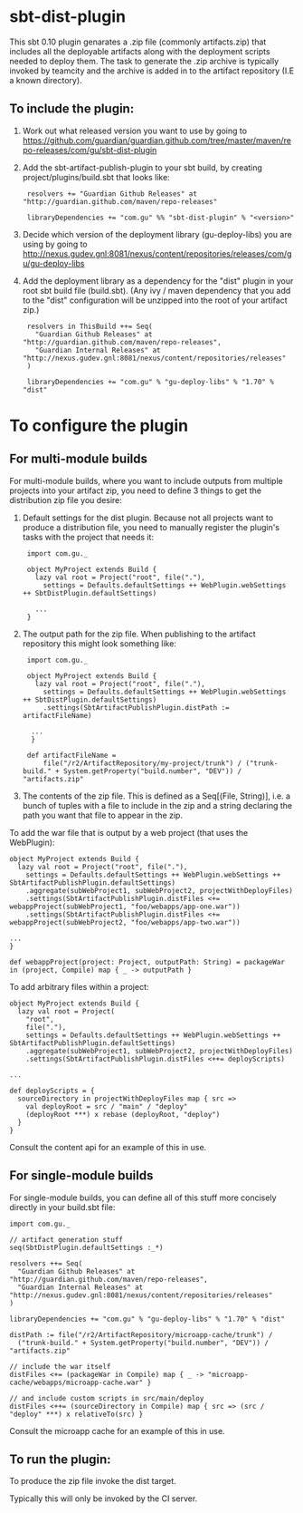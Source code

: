sbt-dist-plugin
===========================

This sbt 0.10 plugin genarates a .zip file (commonly artifacts.zip) that includes all the deployable
artifacts along with the deployment scripts needed to deploy them. The task to generate the .zip archive
is typically invoked by teamcity and the archive is added in to the artifact repository (I.E a known directory).


To include the plugin:
----------------------

1. Work out what released version you want to use by going to
<https://github.com/guardian/guardian.github.com/tree/master/maven/repo-releases/com/gu/sbt-dist-plugin>

2. Add the sbt-artifact-publish-plugin to your sbt build, by creating project/plugins/build.sbt that looks like:

        resolvers += "Guardian Github Releases" at "http://guardian.github.com/maven/repo-releases"

        libraryDependencies += "com.gu" %% "sbt-dist-plugin" % "<version>"

3. Decide which version of the deployment library (gu-deploy-libs) you are using by going
to <http://nexus.gudev.gnl:8081/nexus/content/repositories/releases/com/gu/gu-deploy-libs>

4. Add the deployment library as a dependency for the "dist" plugin in your root sbt build file (build.sbt). (Any ivy / maven
dependency that you add to the "dist" configuration will be unzipped into the root of your artifact zip.)

        resolvers in ThisBuild ++= Seq(
          "Guardian Github Releases" at "http://guardian.github.com/maven/repo-releases",
          "Guardian Internal Releases" at "http://nexus.gudev.gnl:8081/nexus/content/repositories/releases"
        )

        libraryDependencies += "com.gu" % "gu-deploy-libs" % "1.70" % "dist"


To configure the plugin
========================

For multi-module builds
-----------------------

For multi-module builds, where you want to include outputs from multiple projects into your artifact zip, you need to
define 3 things to get the distribution zip file you desire:

1. Default settings for the dist plugin. Because not all projects want to produce a distribution file, you need to manually
register the plugin's tasks with the project that needs it:

        import com.gu._

        object MyProject extends Build {
          lazy val root = Project("root", file("."),
            settings = Defaults.defaultSettings ++ WebPlugin.webSettings ++ SbtDistPlugin.defaultSettings)

          ...
        }

2. The output path for the zip file. When publishing to the artifact repository this might look something like:

        import com.gu._

        object MyProject extends Build {
          lazy val root = Project("root", file("."),
            settings = Defaults.defaultSettings ++ WebPlugin.webSettings ++ SbtDistPlugin.defaultSettings)
            .settings(SbtArtifactPublishPlugin.distPath := artifactFileName)

         ...
         }

        def artifactFileName =
            file("/r2/ArtifactRepository/my-project/trunk") / ("trunk-build." + System.getProperty("build.number", "DEV")) / "artifacts.zip"

3. The contents of the zip file. This is defined as a Seq[(File, String)], i.e. a bunch of tuples with a file to include
in the zip and a string declaring the path you want that file to appear in the zip.

  To add the war file that is output by a web project (that uses the WebPlugin):

	object MyProject extends Build {
	  lazy val root = Project("root", file("."),
	    settings = Defaults.defaultSettings ++ WebPlugin.webSettings ++ SbtArtifactPublishPlugin.defaultSettings)
	    .aggregate(subWebProject1, subWebProject2, projectWithDeployFiles)
	    .settings(SbtArtifactPublishPlugin.distFiles <+= webappProject(subWebProject1, "foo/webapps/app-one.war"))
	    .settings(SbtArtifactPublishPlugin.distFiles <+= webappProject(subWebProject2, "foo/webapps/app-two.war"))

	...
	}

	def webappProject(project: Project, outputPath: String) = packageWar in (project, Compile) map { _ -> outputPath }

To add arbitrary files within a project:

	object MyProject extends Build {
	  lazy val root = Project(
	    "root",
	    file("."),
	    settings = Defaults.defaultSettings ++ WebPlugin.webSettings ++ SbtArtifactPublishPlugin.defaultSettings)
	    .aggregate(subWebProject1, subWebProject2, projectWithDeployFiles)
	    .settings(SbtArtifactPublishPlugin.distFiles <++= deployScripts)

	...

	def deployScripts = {
	  sourceDirectory in projectWithDeployFiles map { src =>
	    val deployRoot = src / "main" / "deploy"
	    (deployRoot ***) x rebase (deployRoot, "deploy")
	  }
	}

Consult the content api for an example of this in use.


For single-module builds
------------------------

For single-module builds, you can define all of this stuff more concisely directly in your build.sbt file:

    import com.gu._

    // artifact generation stuff
    seq(SbtDistPlugin.defaultSettings :_*)

    resolvers ++= Seq(
      "Guardian Github Releases" at "http://guardian.github.com/maven/repo-releases",
      "Guardian Internal Releases" at "http://nexus.gudev.gnl:8081/nexus/content/repositories/releases"
    )

    libraryDependencies += "com.gu" % "gu-deploy-libs" % "1.70" % "dist"

    distPath := file("/r2/ArtifactRepository/microapp-cache/trunk") /
      ("trunk-build." + System.getProperty("build.number", "DEV")) / "artifacts.zip"

    // include the war itself
    distFiles <+= (packageWar in Compile) map { _ -> "microapp-cache/webapps/microapp-cache.war" }

    // and include custom scripts in src/main/deploy
    distFiles <++= (sourceDirectory in Compile) map { src => (src / "deploy" ***) x relativeTo(src) }

Consult the microapp cache for an example of this in use.


To run the plugin:
------------------

To produce the zip file invoke the dist target.

Typically this will only be invoked by the CI server.
